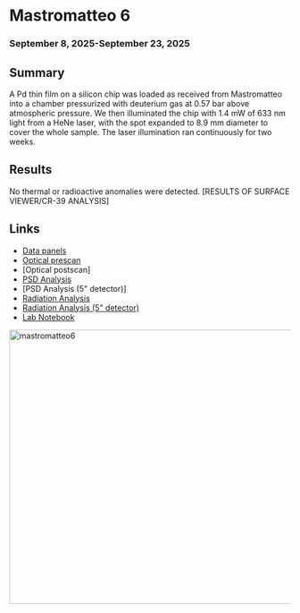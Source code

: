 # Mastromatteo 6
### September 8, 2025-September 23, 2025 
## Summary
A Pd thin film on a silicon chip was loaded as received from Mastromatteo into a chamber pressurized with deuterium gas at 0.57 bar above atmospheric pressure. We then illuminated the chip with 1.4 mW of 633 nm light from a HeNe laser, with the spot expanded to 8.9 mm diameter to cover the whole sample. The laser illumination ran continuously for two weeks. 

## Results
No thermal or radioactive anomalies were detected. [RESULTS OF SURFACE VIEWER/CR-39 ANALYSIS]

## Links
- [Data panels](https://nucleonics.mit.edu/data/load-panel.php?filename=completed%20arpa-e%20runs/Mastromatteo6)
- [Optical prescan](https://nucleonics.mit.edu/surface-viewer/?dataset=mm6-pd-tf-10_pre)
- [Optical postscan]
- [PSD Analysis](https://github.com/project-ida/arpa-e-experiments/blob/main/analysis/mastromatteo-06/Mastromatteo_6_PSD_analysis.ipynb)
- [PSD Analysis (5" detector)]
- [Radiation Analysis](https://github.com/project-ida/arpa-e-experiments/blob/main/analysis/mastromatteo-06/Mastromatteo_6_Radiation.ipynb)
- [Radiation Analysis (5" detector)](https://github.com/project-ida/arpa-e-experiments/blob/main/analysis/mastromatteo-06/Mastromatteo_6_5_inch_Radiation.ipynb)
- [Lab Notebook](https://docs.google.com/document/d/1M0-0rl_QPKIZ0oZNs8WNMiCvkWDgZa9TXCzasR5Jp1c/edit?usp=sharing)


<img width="790" height="490" alt="mastromatteo6" src="https://github.com/user-attachments/assets/3cfc7385-80da-4f15-9d73-54cf900695ee" />
